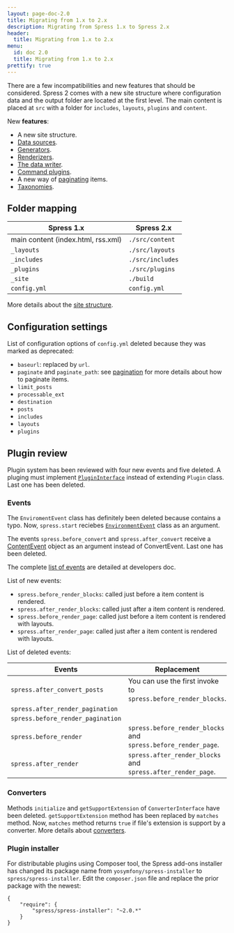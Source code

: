 ```yaml
---
layout: page-doc-2.0
title: Migrating from 1.x to 2.x
description: Migrating from Spress 1.x to Spress 2.x
header:
  title: Migrating from 1.x to 2.x
menu:
  id: doc 2.0
  title: Migrating from 1.x to 2.x
prettify: true
---
```

There are a few incompatibilities and new features that should be considered. Spress 2 comes with a new site structure where 
configuration data and the output folder are located at the first level. The main content is placed at `src` with a folder for 
`includes`, `layouts`, `plugins` and `content`.

New **features**:

* A new site structure.
* [Data sources](/docs/developers/data-sources).
* [Generators](/docs/developers/generators).
* [Renderizers](/docs/developers/renderizer).
* [The data writer](/docs/developers/data-writer).
* [Command plugins](/docs/developers/command-plugins).
* A new way of [paginating](/docs/pagination) items.
* [Taxonomies](/docs/taxonomies).

## Folder mapping

Spress 1.x                         | Spress 2.x
-----------------------------------|--------------
main content (index.html, rss.xml) | `./src/content`
`_layouts`                         | `./src/layouts`
`_includes`                        | `./src/includes`
`_plugins`                         | `./src/plugins`
`_site`                            | `./build`
`config.yml`                       | `config.yml`

More details about the [site structure](/docs/how-it-works/#site-structure).

## Configuration settings

List of configuration options of `config.yml` deleted because they was marked as deprecated:

* `baseurl`: replaced by `url`.
* `paginate` and `paginate_path`: see [pagination](/docs/pagination) for more details about how to paginate items.
* `limit_posts`
* `processable_ext`
* `destination`
* `posts`
* `includes`
* `layouts`
* `plugins`

## Plugin review

Plugin system has been reviewed with four new events and five deleted. A pluging must implement
[`PluginInterface`](https://github.com/spress/Spress/blob/master/src/Core/Plugin/PluginInterface.php)
instead of extending `Plugin` class. Last one has been deleted.

### Events

The `EnviromentEvent` class has definitely been deleted because contains a typo. Now, `spress.start`
reciebes [`EnvironmentEvent`](/docs/developers/#environmentevent) class as an argument.

The events `spress.before_convert` and `spress.after_convert` receive a
[ContentEvent](/docs/developers/#contentevent) object as an argument instead of ConvertEvent.
Last one has been deleted.

The complete [list of events](/docs/developers/events-list) are detailed at developers doc.

List of new events:

* `spress.before_render_blocks`: called just before a item content is rendered.
* `spress.after_render_blocks`: called just after a item content is rendered.
* `spress.before_render_page`: called just before a item content is rendered with layouts.
* `spress.after_render_page`: called just after a item content is rendered with layouts.

List of deleted events:

Events                            | Replacement
----------------------------------|------------
`spress.after_convert_posts`      | You can use the first invoke to `spress.before_render_blocks`.
`spress.after_render_pagination`  |
`spress.before_render_pagination` |
`spress.before_render`            | `spress.before_render_blocks` and `spress.before_render_page`.
`spress.after_render`             | `spress.after_render_blocks` and `spress.after_render_page`.

### Converters

Methods `initialize` and `getSupportExtension` of `ConverterInterface` have been deleted. `getSupportExtension`
method has been replaced by `matches` method. Now, `matches` method returns `true` if file's extension is support
by a converter. More details about [converters](/docs/developers/converters).

### Plugin installer

For distributable plugins using Composer tool, the Spress add-ons installer has changed
its package name from `yosymfony/spress-installer` to `spress/spress-installer`. Edit the `composer.json`
file and replace the prior package with the newest:
```
{
    "require": {
        "spress/spress-installer": "~2.0.*"
    }
}
```
